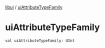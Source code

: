 [libui](README.md) / [uiAttributeTypeFamily](ui-attribute-type-family.md)

# uiAttributeTypeFamily

`val uiAttributeTypeFamily: UInt`